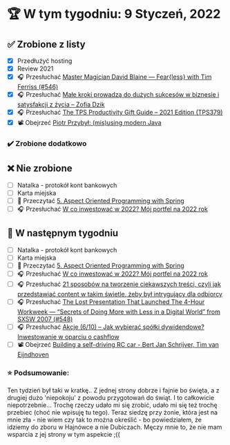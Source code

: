 # 🏆 W tym tygodniu: 9 Styczeń, 2022


## ✅ Zrobione z listy
- [x] Przedłużyć hosting
- [x] Review 2021
- [x] 🎧 Przesłuchać [Master Magician David Blaine — Fear{less} with Tim Ferriss (#546)](https://tim.blog/2021/11/11/david-blaine-fearless/)
- [x] 🎧 Przesłuchać [Małe kroki prowadzą do dużych sukcesów w biznesie i satysfakcji z życia – Zofia Dzik](https://zaprojektujswojezycie.pl/male-kroki-prowadza-do-duzych-sukcesow-w-biznesie-i-satysfakcji-z-zycia-zofia-dzik/)
- [x] 🎧 Przesłuchać [The TPS Productivity Gift Guide – 2021 Edition (TPS379)](https://www.asianefficiency.com/podcasts/379-gift-guide-2021/)
- [x] 📽️ Obejrzeć [Piotr Przybył: (mis)using modern Java](https://youtu.be/ZrYfSOSkEH4)

### ✔️ Zrobione dodatkowo

## ❌ Nie zrobione
- [ ] Natalka - protokół kont bankowych
- [ ] Karta miejska
- [ ] 📗 Przeczytać [5. Aspect Oriented Programming with Spring](https://docs.spring.io/spring-framework/docs/current/reference/html/core.html#aop)
- [ ] 🎧 Przesłuchać [W co inwestować w 2022? Mój portfel na 2022 rok](https://inwestomat.eu/w-co-inwestowac-w-2022/)

## 📝 W następnym tygodniu
- [ ] Natalka - protokół kont bankowych
- [ ] Karta miejska
- [ ] 📗 Przeczytać [5. Aspect Oriented Programming with Spring](https://docs.spring.io/spring-framework/docs/current/reference/html/core.html#aop)
- [ ] 🎧 Przesłuchać [W co inwestować w 2022? Mój portfel na 2022 rok](https://inwestomat.eu/w-co-inwestowac-w-2022/)
- [ ] 🎧 Przesłuchać [21 sposobów na tworzenie ciekawszych treści, czyli jak przedstawiać content w takim świetle, żeby był intrygujący dla odbiorcy](https://malawielkafirma.pl/pomysly-na-lepsze-tresci/)
- [ ] 🎧 Przesłuchać [The Lost Presentation That Launched The 4-Hour Workweek — “Secrets of Doing More with Less in a Digital World” from SXSW 2007 (#548)](https://tim.blog/2021/11/18/sxsw-presentation-2007-the-4-hour-workweek/)
- [ ] 🎧 Przesłuchać [Akcje (6/10) – Jak wybierać spółki dywidendowe? Inwestowanie w oparciu o cashflow](https://inwestomat.eu/jak-wybierac-spolki-dywidendowe/)
- [ ] 📽️ Obejrzeć [Building a self-driving RC car - Bert Jan Schrijver, Tim van Eijndhoven](https://youtu.be/Fo513gQAJcQ)

### ⭐ Podsumowanie:
Ten tydzień był taki w kratkę.. Z jednej strony dobrze i fajnie bo święta, a z drugiej dużo 'niepokoju' z powodu przygotowań do świąt. I to całkowicie niepotrzebnie... Trochę rzeczy udało mi się zrobić, udało mi się też trochę przebiec (choć nie wpisuję tu tego). Teraz siedzę przy żonie, która jest na mnie zła - nie wiem czy tak to można określić - bo powiedziałem, że idziemy do zboru w Hajnówce a nie Dubiczach. Męczy mnie to, że nie mam wsparcia z jej strony w tym aspekcie ;((
